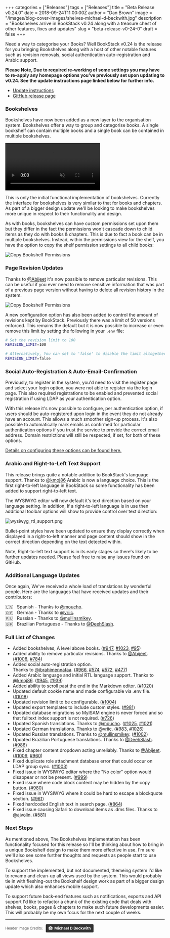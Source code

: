 +++
categories = ["Releases"]
tags = ["Releases"]
title = "Beta Release v0.24.0"
date = 2018-09-24T11:00:00Z
author = "Dan Brown"
image = "/images/blog-cover-images/shelves-michael-d-beckwith.jpg"
description = "Bookshelves arrive in BookStack v0.24 along with a treasure chest of other features, fixes and updates"
slug = "beta-release-v0-24-0"
draft = false
+++

Need a way to categorise your Books? Well BookStack v0.24 is the release for you bringing Bookshelves along with a host of other notable features such as revision removals, social authentication auto-registration and Arabic support.

**Please Note, Due to required re-working of some settings you may have to re-apply any homepage options you've previously set upon updating to v0.24. See the update instructions page linked below for further info.**

* [Update instructions](https://www.bookstackapp.com/docs/admin/updates)
* [GitHub release page](https://github.com/BookStackApp/BookStack/releases/tag/v0.24.0)


### Bookshelves

Bookshelves have now been added as a new layer to the organisation system. Bookshelves offer a way to group and categorise books. A single bookshelf can contain multiple books and a single book can be contained in multiple bookshelves.

<video src="/images/2018/09/bookshelves.mp4" muted="true" controls></video>

This is only the initial functional implementation of bookshelves. Currently the interface for bookshelves is very similar to that for books and chapters. As part of a bigger design update we'll be looking to make bookshelves more unique in respect to their functionality and design.

As with books, bookshelves can have custom permissions set upon them but they differ in the fact the permissions won't cascade down to child items as they do with books & chapters. This is due to fact a book can be in multiple bookshelves. Instead, within the permissions view for the shelf, you have the option to copy the shelf permission settings to all child books:

![Copy Bookshelf Permissions](/images/2018/09/bookshelves_copy_permissions.png)

### Page Revision Updates

Thanks to [@Abijeet](https://github.com/BookStackApp/BookStack/pull/1008) it's now possible to remove particular revisions. This can be useful if you ever need to remove sensitive information that was part of a previous page version without having to delete all revision history in the system.

![Copy Bookshelf Permissions](/images/2018/09/revision_delete.png)

A new configuration option has also been added to control the amount of revisions kept by BookStack. Previously there was a limit of 50 versions enforced. This remains the default but it is now possible to increase or even remove this limit by setting the following in your `.env` file:

```bash
# Set the revision limit to 100
REVISION_LIMIT=100

# Alternatively, You can set to 'false' to disable the limit altogether. 
REVISION_LIMIT=false
```


### Social Auto-Registration & Auto-Email-Confirmation

Previously, to register in the system, you'd need to visit the register page and select your login option, you were not able to register via the login page. This also required registrations to be enabled and prevented social registration if using LDAP as your authentication option.

With this release it's now possible to configure, per authentication option, if users should be auto-registered upon login in the event they do not already have an account. This allows a much smoother sign-up process. It's also possible to automatically mark emails as confirmed for particular authentication options if you trust the service to provide the correct email address. Domain restrictions will still be respected, if set, for both of these options.

[Details on configuring these options can be found here.](/docs/admin/third-party-auth/#automatic-registration-email-confirmation)

### Arabic and Right-to-Left Text Support

This release brings quite a notable addition to BookStack's language support. Thanks to [@kmoj86](https://github.com/BookStackApp/BookStack/pull/945) Arabic is now a language choice. This is the first right-to-left language in BookStack so some functionality has been added to support right-to-left text.

The WYSIWYG editor will now default it's text direction based on your language setting. In addition, If a right-to-left language is in use then additional toolbar options will show to provide control over text direction:

![wysiwyg_rtl_support.png](/images/2018/09/wysiwyg_rtl_support.png)

Bullet-point styles have been updated to ensure they display correctly when displayed in a right-to-left manner and page content should show in the correct direction depending on the text detected within.

Note, Right-to-left text support is in its early stages so there's likely to be further updates needed. Please feel free to raise any issues found on GitHub.

### Additional Language Updates

Once again, We've received a whole load of translations by wonderful people. Here are the languages that have received updates and their contributors:

🇪🇸 &nbsp; Spanish - Thanks to [@moucho](https://github.com/BookStackApp/BookStack/pull/1025). <br>
🇩🇪 &nbsp; German - Thanks to [@vriic](https://github.com/BookStackApp/BookStack/pull/983). <br>
🇷🇺 &nbsp; Russian - Thanks to [@mullinsmikey](https://github.com/BookStackApp/BookStack/pull/1002). <br>
🇧🇷 &nbsp; Brazilian Portuguese - Thanks to [@DeehSlash](https://github.com/BookStackApp/BookStack/pull/986). <br>


### Full List of Changes

* Added bookshelves, A level above books. ([#947](https://github.com/BookStackApp/BookStack/pull/947), [#1023](https://github.com/BookStackApp/BookStack/issues/1023), [#95](https://github.com/BookStackApp/BookStack/issues/95))
* Added ability to remove particular revisions. Thanks to [@Abijeet](https://github.com/BookStackApp/BookStack/pull/1008). ([#1008](https://github.com/BookStackApp/BookStack/pull/1008), [#784](https://github.com/BookStackApp/BookStack/issues/784))
* Added social auto-registration option. <br> Thanks to [@ibrahimennafaa](https://github.com/BookStackApp/BookStack/pull/966). ([#966](https://github.com/BookStackApp/BookStack/pull/966), [#574](https://github.com/BookStackApp/BookStack/issues/574), [#572](https://github.com/BookStackApp/BookStack/issues/572), [#477](https://github.com/BookStackApp/BookStack/issues/477))
* Added Arabic language and initial RTL language support. Thanks to [@kmoj86](https://github.com/BookStackApp/BookStack/pull/945). ([#945](https://github.com/BookStackApp/BookStack/pull/945), [#939](https://github.com/BookStackApp/BookStack/issues/939))
* Added ability to scroll past the end in the Markdown editor. ([#1020](https://github.com/BookStackApp/BookStack/issues/1020))
* Updated default cookie name and made configurable via .env file. ([#1018](https://github.com/BookStackApp/BookStack/issues/1018))
* Updated revision limit to be configurable. ([#1004](https://github.com/BookStackApp/BookStack/issues/1004))
* Updated export templates to include custom styles. ([#981](https://github.com/BookStackApp/BookStack/issues/981))
* Updated database migrations so MyISAM engine is never forced and so that fulltext index support is not required. ([#726](https://github.com/BookStackApp/BookStack/issues/726))
* Updated Spanish translations. Thanks to [@moucho](https://github.com/BookStackApp/BookStack/pull/1025). ([#1025](https://github.com/BookStackApp/BookStack/pull/1025), [#1021](https://github.com/BookStackApp/BookStack/pull/1021))
* Updated German translations. Thanks to [@vriic](https://github.com/BookStackApp/BookStack/pull/983). ([#983](https://github.com/BookStackApp/BookStack/pull/983), [#1026](https://github.com/BookStackApp/BookStack/pull/1026))
* Updated Russian translations. Thanks to [@mullinsmikey](https://github.com/BookStackApp/BookStack/pull/1002). ([#1002](https://github.com/BookStackApp/BookStack/pull/1002))
* Updated Brazilian Portuguese translations. Thanks to [@DeehSlash](https://github.com/BookStackApp/BookStack/pull/986). ([#986](https://github.com/BookStackApp/BookStack/pull/986))
* Fixed chapter content dropdown acting unreliably. Thanks to [@Abijeet](https://github.com/BookStackApp/BookStack/pull/1009). ([#1009](https://github.com/BookStackApp/BookStack/pull/1009), [#960](https://github.com/BookStackApp/BookStack/issues/960))
* Fixed duplicate role attachment database error that could occur on LDAP group sync. ([#1003](https://github.com/BookStackApp/BookStack/issues/1003))
* Fixed issue in WYSIWYG editor where the "No color" option would disappear or not be present. ([#999](https://github.com/BookStackApp/BookStack/issues/999))
* Fixed issue where code block content may be hidden by the copy button. ([#980](https://github.com/BookStackApp/BookStack/issues/980))
* Fixed issue in WYSIWYG where it could be hard to escape a blockquote section. ([#961](https://github.com/BookStackApp/BookStack/issues/961))
* Fixed hardcoded English text in search page. ([#864](https://github.com/BookStackApp/BookStack/issues/864))
* Fixed issue causing Safari to download items as .dms files. Thanks to [@ajvolin](https://github.com/ajvolin). ([#581](https://github.com/BookStackApp/BookStack/issues/581))


### Next Steps

As mentioned above, The Bookshelves implementation has been functionality focused for this release so I'll be thinking about how to bring in a unique Bookshelf design to make them more effective in use. I'm sure we'll also see some further thoughts and requests as people start to use Bookshelves.  

To support the implemented, but not documented, themeing system I'd like to revamp and clean-up all views used by the system. This would probably tie in with fleshing-out the Bookshelf design work as part of a bigger design update which also enhances mobile support.

To support future back-end features such as notifications, exports and API support I'd like to refactor a chunk of the existing code that deals with shelves, books, pages & chapters to make such future developments easier. This will probably be my own focus for the next couple of weeks. 

----

<span style="font-size: 0.8em;opacity:0.8;">Header Image Credits: &nbsp; <a style="background-color:black;color:white;text-decoration:none;padding:4px 6px;font-family:-apple-system, BlinkMacSystemFont, &quot;San Francisco&quot;, &quot;Helvetica Neue&quot;, Helvetica, Ubuntu, Roboto, Noto, &quot;Segoe UI&quot;, Arial, sans-serif;font-size:12px;font-weight:bold;line-height:1.2;display:inline-block;border-radius:3px" href="https://unsplash.com/@michael_david_beckwith?utm_medium=referral&amp;utm_campaign=photographer-credit&amp;utm_content=creditBadge" target="_blank" rel="noopener noreferrer" title="Download free do whatever you want high-resolution photos from Michael D Beckwith"><span style="display:inline-block;padding:2px 3px"><svg xmlns="http://www.w3.org/2000/svg" style="height:12px;width:auto;position:relative;vertical-align:middle;top:-1px;fill:white" viewBox="0 0 32 32"><title>unsplash-logo</title><path d="M20.8 18.1c0 2.7-2.2 4.8-4.8 4.8s-4.8-2.1-4.8-4.8c0-2.7 2.2-4.8 4.8-4.8 2.7.1 4.8 2.2 4.8 4.8zm11.2-7.4v14.9c0 2.3-1.9 4.3-4.3 4.3h-23.4c-2.4 0-4.3-1.9-4.3-4.3v-15c0-2.3 1.9-4.3 4.3-4.3h3.7l.8-2.3c.4-1.1 1.7-2 2.9-2h8.6c1.2 0 2.5.9 2.9 2l.8 2.4h3.7c2.4 0 4.3 1.9 4.3 4.3zm-8.6 7.5c0-4.1-3.3-7.5-7.5-7.5-4.1 0-7.5 3.4-7.5 7.5s3.3 7.5 7.5 7.5c4.2-.1 7.5-3.4 7.5-7.5z"></path></svg></span><span style="display:inline-block;padding:2px 3px">Michael D Beckwith</span></a></span>
